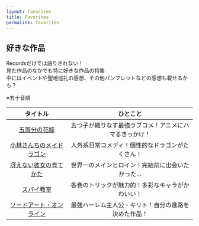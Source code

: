 ```yaml
---
layout: favorites
title: Favorites
permalink: favorites
---
```


## 好きな作品

Recordsだけでは語りきれない！  
見た作品のなかでも特に好きな作品の特集  
中にはイベントや聖地巡礼の感想、その他パンフレットなどの感想も載せるかも？

※五十音順

|タイトル|ひとこと|
|:-:|:-:|
|[五等分の花嫁](./gotobun)|五つ子が織りなす最強ラブコメ！アニメにハマるきっかけ！|
|[小林さんちのメイドラゴン](./maidragon)|人外系日常コメディ！個性的なドラゴンがたくさん！|
|[冴えない彼女の育てかた](./saekano)|世界一のメインヒロイン！完結前に出会いたかった…|
|[スパイ教室](./spyroom)|各巻のトリックが魅力的！多彩なキャラがかわいい！|
|[ソードアート・オンライン](./sao)|最強ハーレム主人公・キリト！自分の進路を決めた作品！|

